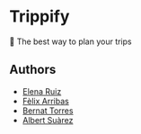 # Trippify

🚗 The best way to plan your trips

## Authors

- [Elena Ruiz](https://github.com/elena20ruiz)
- [Fèlix Arribas](https://github.com/felixarpa)
- [Bernat Torres](https://github.com/bernatixer)
- [Albert Suàrez](https://github.com/AlbertSuarez)